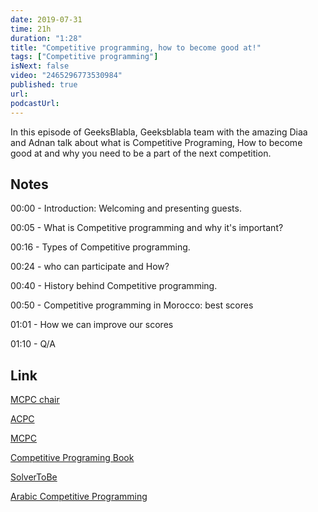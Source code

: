 ```yaml
---
date: 2019-07-31
time: 21h
duration: "1:28"
title: "Competitive programming, how to become good at!"
tags: ["Competitive programming"]
isNext: false
video: "2465296773530984"
published: true
url:
podcastUrl:
---
```


In this episode of GeeksBlabla, Geeksblabla team with the amazing Diaa and Adnan talk about what is Competitive Programing, How to become good at and why you need to be a part of the next competition.

## Notes

00:00 - Introduction: Welcoming and presenting guests.

00:05 - What is Competitive programming and why it's important?

00:16 - Types of Competitive programming.

00:24 - who can participate and How?

00:40 - History behind Competitive programming.

00:50 - Competitive programming in Morocco: best scores

01:01 - How we can improve our scores

01:10 - Q/A

## Link

[MCPC chair](https://www.youtube.com/watch?v=aPOJ0w9Cc0w)

[ACPC](https://www.youtube.com/watch?v=NyI2nYOPjiU&t=4s)

[MCPC](https://www.youtube.com/watch?v=aPOJ0w9Cc0w)

[Competitive Programing Book](https://cpbook.net/)

[SolverToBe](https://www.youtube.com/channel/UC2xOPGjIhLKsgUZEiunlzWQ)

[Arabic Competitive Programming](https://www.youtube.com/user/nobody123497)
